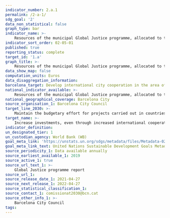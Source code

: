 ```yaml
---
indicator_number: 2.a.1
permalink: /2-a-1/
sdg_goal: '2'
data_non_statistical: false
graph_type: bar
indicator_name: >-
    Resources of the municipal Global Justice programme, allocated to the objective of improving nutrition and agricultural production
indicator_sort_order: 02-05-01
published: true
reporting_status: complete
target_id: '1.a'
graph_title: >-
    Resources of the municipal Global Justice programme, allocated to the objective of improving nutrition and agricultural production
data_show_map: false
computation_units: Euros
data_disaggregation_information:
barcelona_target: Develop international city cooperation in the area of urban agriculture and nutrition 
national_indicator_available: >-
	Resources of the municipal Global Justice programme, allocated to the goal of reducing poverty
national_geographical_coverage: Barcelona City 
source_organisation_1: Barcelona City Council
target_line_2030: >-
    Maintain the budgetary effort for projects carried out in countries receiving Official Development Assistance, in order to foster food sovereignty through urban agriculture that is sustainable, communal and of a social nature
target_name: >-
	Increase investments, even through increased international cooperation, in rural infrastructures, research and agricultural extension services, technological development and gene banks for plants and farm animals, in order to improve agricultural production in developing countries, particularly in less advanced countries
indicator_definition:
un_designated_tier: 1
un_custodian_agency: World Bank (WB)
goal_meta_link: 'https://unstats.un.org/sdgs/metadata/files/Metadata-02-0a-01.pdf'
goal_meta_link_text: United Nations Sustainable Development Goals Metadata (pdf 894kB)
source_periodicity_1: Data available annually
source_earliest_available_1: 2019
source_active_1: true
source_url_text_1: >-
    Global Justice programme report  
source_url_1:
source_release_date_1: 2021-04-27
source_next_release_1: 2022-04-27
source_statistical_classification_1: 
source_contact_1: comissionat2030@bcn.cat
source_other_info_1: >-
    Barcelona City Council
tags:
---
```

